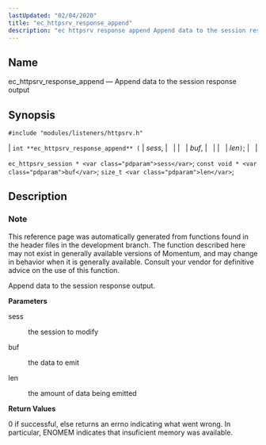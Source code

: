 ```yaml
---
lastUpdated: "02/04/2020"
title: "ec_httpsrv_response_append"
description: "ec httpsrv response append Append data to the session response output int ec httpsrv response append sess buf len ec httpsrv session sess const void buf size t len This reference page was automatically generated from functions found in the header files in the development branch The function described here..."
---
```


<a name="apis.ec_httpsrv_response_append"></a> 
## Name

ec_httpsrv_response_append — Append data to the session response output

## Synopsis

`#include "modules/listeners/httpsrv.h"`

| `int **ec_httpsrv_response_append** (` | <var class="pdparam">sess</var>, |   |
|   | <var class="pdparam">buf</var>, |   |
|   | <var class="pdparam">len</var>`)`; |   |

`ec_httpsrv_session * <var class="pdparam">sess</var>`;
`const void * <var class="pdparam">buf</var>`;
`size_t <var class="pdparam">len</var>`;<a name="idp52967248"></a> 
## Description

### Note

This reference page was automatically generated from functions found in the header files in the development branch. The function described here may not exist in generally available versions of Momentum, and may change in behavior when it is generally available. Consult your vendor for definitive advice on the use of this function.

Append data to the session response output.

**<a name="idp52970112"></a> Parameters**

<dl class="variablelist">

<dt>sess</dt>

<dd>

the session to modify

</dd>

<dt>buf</dt>

<dd>

the data to emit

</dd>

<dt>len</dt>

<dd>

the amount of data being emitted

</dd>

</dl>

**<a name="idp52976512"></a> Return Values**

0 if successful, else returns an errno indicating what went wrong. In particular, ENOMEM indicates that insuficient memory was available.